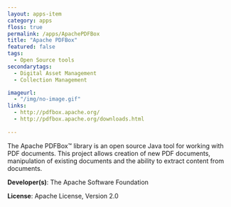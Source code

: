 ```yaml
---
layout: apps-item
category: apps
floss: true
permalink: /apps/ApachePDFBox
title: "Apache PDFBox"
featured: false
tags:
  - Open Source tools
secondarytags:
  - Digital Asset Management
  - Collection Management

imageurl:
  - "/img/no-image.gif"
links:
  - http://pdfbox.apache.org/
  - http://pdfbox.apache.org/downloads.html
 
---
```

The Apache PDFBox™ library is an open source Java tool for working with PDF documents. This project allows creation of new PDF documents, manipulation of existing documents and the ability to extract content from documents.

**Developer(s)**: The Apache Software Foundation

**License**: Apache License, Version 2.0



